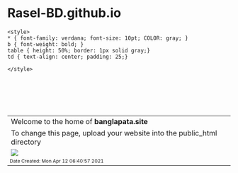 # Rasel-BD.github.io
<html>
<head><script data-ad-client="ca-pub-8040009773520017" async src="https://pagead2.googlesyndication.com/pagead/js/adsbygoogle.js"></script>
	<title>
		banglapata.site
	</title>

	<style>
	* { font-family: verdana; font-size: 10pt; COLOR: gray; }
	b { font-weight: bold; }
	table { height: 50%; border: 1px solid gray;}
	td { text-align: center; padding: 25;}

	</style>
</head>
<body>
<center>
<br><br><br><br>
	<table>
	<tr><td>Welcome to the home of <b>banglapata.site</b></td></tr>
	<tr><td>To change this page, upload your website into the public_html directory</td></tr>
	<tr><td><img src="logo.png"></td></tr>
	<tr><td style="font-size: 8pt">Date Created: Mon Apr 12 06:40:57 2021</td></tr>
	</table>
<br><br>

</center>
</body>

</html>
